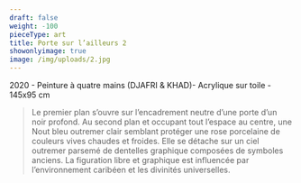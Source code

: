 ```yaml
---
draft: false
weight: -100
pieceType: art
title: Porte sur l’ailleurs 2
showonlyimage: true
image: /img/uploads/2.jpg
---
```

2020 - Peinture à quatre mains (DJAFRI & KHAD)- Acrylique sur toile - 145x95 cm

<!--more-->

> Le premier plan s’ouvre sur l’encadrement neutre d’une porte d’un noir profond. Au second plan et occupant tout l’espace au centre, une Nout bleu outremer clair semblant protéger une rose porcelaine de couleurs vives chaudes et froides. Elle se détache sur un ciel outremer parsemé de dentelles graphique composées de symboles anciens.
> La figuration libre et graphique est influencée par l’environnement caribéen et les divinités universelles.